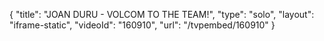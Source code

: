 {
    "title": "JOAN DURU - VOLCOM TO THE TEAM!",
    "type": "solo",
    "layout": "iframe-static",
    "videoId": "160910",
    "url": "\/tvpembed\/160910"
}